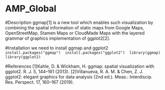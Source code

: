# AMP_Global
#Description
ggmap[1] is a new tool which enables such visualization by combining the spatial information of static maps from Google Maps, OpenStreetMap, Stamen Maps or CloudMade Maps with the layered grammar of graphics implementation of ggplot2[2].

#Installation
we need to install ggmap and ggplot2 
`install.packages("ggmap") 
install.packages("ggplot2") 
library(ggmap) 
library(ggplot2)` 


#References
[1]Kahle, D. & Wickham, H. ggmap: spatial visualization with ggplot2. R. J. 5, 144–161 (2013).
[2]Villanueva, R. A. M. & Chen, Z. J. ggplot2: elegant graphics for data analysis (2nd ed.). Meas.: Interdiscip. Res. Perspect. 17, 160–167 (2019).
